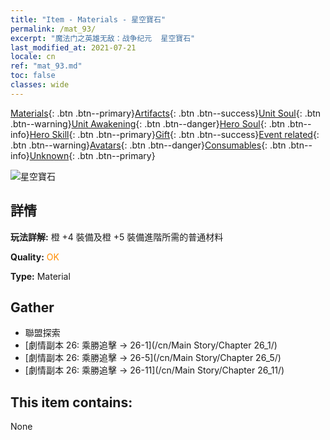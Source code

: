 ```yaml
---
title: "Item - Materials - 星空寶石"
permalink: /mat_93/
excerpt: "魔法门之英雄无敌：战争纪元  星空寶石"
last_modified_at: 2021-07-21
locale: cn
ref: "mat_93.md"
toc: false
classes: wide
---
```

 [Materials](/ItemsCN/){: .btn .btn--primary}[Artifacts](/ItemsCN/Artifacts/){: .btn .btn--success}[Unit Soul](/ItemsCN/UnitSoul/){: .btn .btn--warning}[Unit Awakening](/ItemsCN/UnitAwakening/){: .btn .btn--danger}[Hero Soul](/ItemsCN/HeroSoul/){: .btn .btn--info}[Hero Skill](/ItemsCN/HeroSkill/){: .btn .btn--primary}[Gift](/ItemsCN/Gift/){: .btn .btn--success}[Event related](/ItemsCN/Events/){: .btn .btn--warning}[Avatars](/ItemsCN/Avatars/){: .btn .btn--danger}[Consumables](/ItemsCN/Consumables/){: .btn .btn--info}[Unknown](/ItemsCN/Unknown/){: .btn .btn--primary}

 ![星空寶石](/images/t/i_cailiao_baoshi3.png)

## 詳情
 **玩法詳解:** 橙 +4 裝備及橙 +5 裝備進階所需的普通材料

 **Quality:** <span style="color: #FF8C00">OK</span>

 **Type:** Material

## Gather

*    聯盟探索 
*    [劇情副本 26: 乘勝追擊 -> 26-1](/cn/Main Story/Chapter 26_1/) 
*    [劇情副本 26: 乘勝追擊 -> 26-5](/cn/Main Story/Chapter 26_5/) 
*    [劇情副本 26: 乘勝追擊 -> 26-11](/cn/Main Story/Chapter 26_11/) 

## This item contains:

  None

